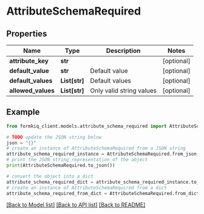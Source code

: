 # AttributeSchemaRequired


## Properties

Name | Type | Description | Notes
------------ | ------------- | ------------- | -------------
**attribute_key** | **str** |  | [optional] 
**default_value** | **str** | Default value | [optional] 
**default_values** | **List[str]** | Default values | [optional] 
**allowed_values** | **List[str]** | Only valid string values | [optional] 

## Example

```python
from formkiq_client.models.attribute_schema_required import AttributeSchemaRequired

# TODO update the JSON string below
json = "{}"
# create an instance of AttributeSchemaRequired from a JSON string
attribute_schema_required_instance = AttributeSchemaRequired.from_json(json)
# print the JSON string representation of the object
print(AttributeSchemaRequired.to_json())

# convert the object into a dict
attribute_schema_required_dict = attribute_schema_required_instance.to_dict()
# create an instance of AttributeSchemaRequired from a dict
attribute_schema_required_from_dict = AttributeSchemaRequired.from_dict(attribute_schema_required_dict)
```
[[Back to Model list]](../README.md#documentation-for-models) [[Back to API list]](../README.md#documentation-for-api-endpoints) [[Back to README]](../README.md)


